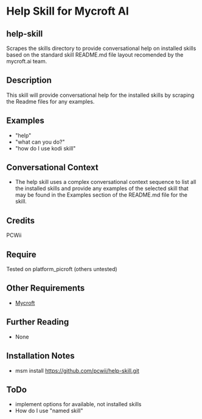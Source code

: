 # Help Skill for Mycroft AI
## help-skill
Scrapes the skills directory to provide conversational help on installed skills
based on the standard skill README.md file layout recomended by the mycroft.ai team.

## Description 
This skill will provide conversational help for the installed skills by scraping the Readme files for any examples.
## Examples
* "help"
* "what can you do?"
* "how do I use kodi skill"
## Conversational Context
* The help skill uses a complex conversational context sequence to list all the installed skills and provide
any examples of the selected skill that may be found in the Examples section of the README.md file for the skill.
## Credits
PCWii
## Require 
Tested on platform_picroft (others untested) 
## Other Requirements
- [Mycroft](https://docs.mycroft.ai/installing.and.running/installation)
## Further Reading
- None
## Installation Notes
- msm install https://github.com/pcwii/help-skill.git
## ToDo
- implement options for available, not installed skills
- How do I use "named skill"

